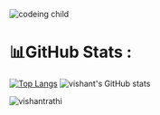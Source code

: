 ![codeing child](https://github.com/user-attachments/assets/6ea4dc32-2635-496a-9180-29f0a13e2e5f)

# 📊GitHub Stats :
[![Top Langs](https://github-readme-stats.vercel.app/api/top-langs/?username=vishantrathi&layout=donut-vertical)](https://github.com/vishnatrathi/github-readme-stats)
![vishant's GitHub stats](https://github-readme-stats.vercel.app/api?username=vishantrathi&show=reviews,discussions_started,discussions_answered,prs_merged,prs_merged_percentage)
<p><img align="center" src="https://github-readme-streak-stats.herokuapp.com/?user=vishantrathi&" alt="vishantrathi" /></p>

